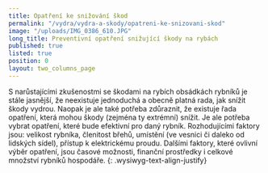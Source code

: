 ```yaml
---
title: Opatření ke snižování škod
permalink: "/vydra/vydra-a-skody/opatreni-ke-snizovani-skod"
image: "/uploads/IMG_0386_610.JPG"
long_title: Preventivní opatření snižující škody na rybách
published: true
listed: true
position: 0
layout: two_columns_page
---
```

S narůstajícími zkušenostmi se škodami na rybích obsádkách rybníků je
stále jasnější, že neexistuje jednoduchá a obecně platná rada, jak
snížit škody vydrou. Naopak je ale také potřeba zdůraznit, že existuje
řada opatření, která mohou škody (zejména ty extrémní) snížit. Je ale
potřeba vybrat opatření, které bude efektivní pro daný rybník.
Rozhodujícími faktory jsou: velikost rybníka, členitost břehů, umístění
(ve vesnici či daleko od lidských sídel), přístup k elektrickému proudu.
Dalšími faktory, které ovlivní výběr opatření, jsou časové možnosti,
finanční prostředky i celkové množství rybníků hospodáře.
{: .wysiwyg-text-align-justify}
